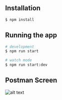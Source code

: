 ## Installation

```bash
$ npm install
```

## Running the app

```bash
# development
$ npm run start

# watch mode
$ npm run start:dev
``` 

## Postman Screen
![alt text](https://github.com/gsjones910/Nest_Rest_Api/screenshots/1.PNG?raw=true)

